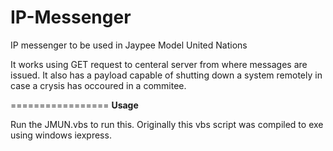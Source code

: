 IP-Messenger
============

IP messenger to be used in Jaypee Model United Nations

It works using GET request to centeral server from where messages are issued.
It also has a payload capable of shutting down a system remotely in case a crysis has occoured in a commitee.

=================
**Usage**

Run the JMUN.vbs to run this.
Originally this vbs script was compiled to exe using windows iexpress.
